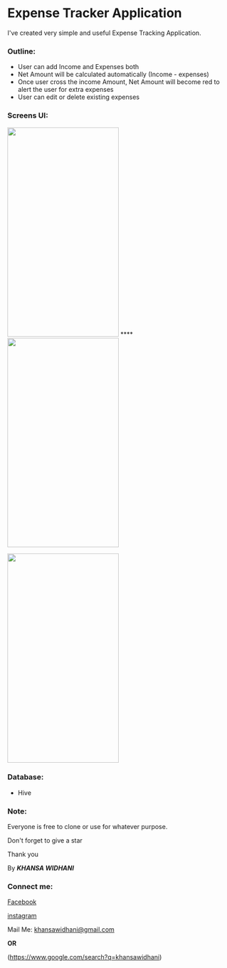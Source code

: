 # Expense Tracker Application

I've created very simple and useful Expense Tracking Application.

### Outline:
- User can add Income and Expenses both 
- Net Amount will be calculated automatically (Income - expenses)
- Once user cross the income Amount, Net Amount will become red to alert the user for extra expenses
- User can edit or delete existing expenses

### Screens UI:

<img src= "https://user-images.githubusercontent.com/57295367/141611473-c5ae8bd8-2ade-4bab-9c78-7bf7624a4d25.png" width= 250 height= 470 /> **** <img src= "https://user-images.githubusercontent.com/57295367/141750381-5a5214ec-19ff-406f-af17-80e429205a51.png" width= 250 height= 470 />   

<img src="https://user-images.githubusercontent.com/57295367/141611475-1917f719-462d-4179-8e25-3aff7dd878b1.png" width = 250 height= 470 />


### Database:
- Hive


### Note:

Everyone is free to clone or use for whatever purpose.

Don't forget to give a star

Thank you

By ***KHANSA WIDHANI***

### Connect me:

[Facebook](https://www.facebook.com/khansawidhani/)

[instagram](https://www.instagram.com/khansawidhani/)

Mail Me: khansawidhani@gmail.com

**OR**

(https://www.google.com/search?q=khansawidhani)
